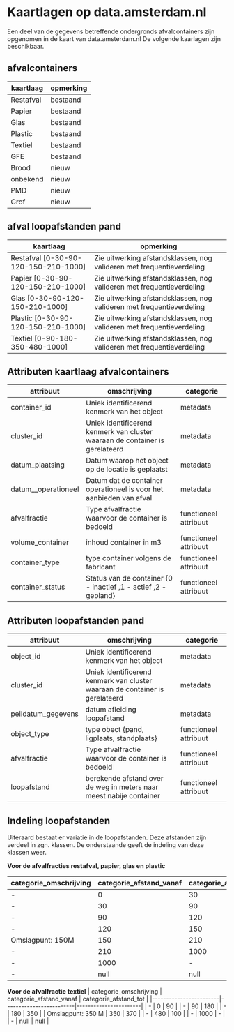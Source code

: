 # Kaartlagen op data.amsterdam.nl

Een deel van de gegevens betreffende ondergronds afvalcontainers zijn opgenomen in de kaart van data.amsterdam.nl
De volgende kaarlagen zijn beschikbaar.

## afvalcontainers

| **kaartlaag**                        | opmerking                                                             |
|--------------------------------------|-----------------------------------------------------------------------|
| Restafval                            | bestaand                                                              |
| Papier                               | bestaand                                                              |
| Glas                                 | bestaand                                                              |
| Plastic                              | bestaand                                                              |
| Textiel                              | bestaand                                                              |
| GFE                                  | bestaand                                                              |
| Brood                                | nieuw                                                                 |
| onbekend                             | nieuw                                                                 |
| PMD                                  | nieuw                                                                 |
| Grof                                 | nieuw                                                                 |


## afval loopafstanden pand

| **kaartlaag**                        | opmerking                                                             |
|--------------------------------------|-----------------------------------------------------------------------|
| Restafval [0-30-90-120-150-210-1000] | Zie uitwerking afstandsklassen, nog valideren met frequentieverdeling |
| Papier  [0-30-90-120-150-210-1000]   | Zie uitwerking afstandsklassen, nog valideren met frequentieverdeling |
| Glas  [0-30-90-120-150-210-1000]     | Zie uitwerking afstandsklassen, nog valideren met frequentieverdeling |
| Plastic  [0-30-90-120-150-210-1000]  | Zie uitwerking afstandsklassen, nog valideren met frequentieverdeling |
| Textiel  [0-90-180-350-480-1000]     | Zie uitwerking afstandsklassen, nog valideren met frequentieverdeling |


## Attributen kaartlaag afvalcontainers

| attribuut          | omschrijving                                                                 | categorie             |
|--------------------|------------------------------------------------------------------------------|-----------------------|
| container_id       | Uniek identificerend kenmerk van het object                                  | metadata              |
| cluster_id         | Uniek identificerend kenmerk van cluster waaraan de container is gerelateerd | metadata              |
| datum_plaatsing    | Datum waarop het object op de locatie is geplaatst                           | metadata              |
| datum__operationeel| Datum dat de container operationeel is voor het aanbieden van afval          | metadata              |
| afvalfractie       | Type afvalfractie waarvoor de container is bedoeld                           | functioneel attribuut |
| volume_container   | inhoud container in m3                                                       | functioneel attribuut |
| container_type     | type container volgens de fabricant                                          | functioneel attribuut |
| container_status   | Status van de container {0 - inactief ,1 - actief ,2 - gepland}              | functioneel attribuut |

## Attributen loopafstanden pand

| attribuut          | omschrijving                                                                 | categorie             |
|--------------------|------------------------------------------------------------------------------|-----------------------|
| object_id          | Uniek identificerend kenmerk van het object                                  | metadata              |
| cluster_id         | Uniek identificerend kenmerk van cluster waaraan de container is gerelateerd | metadata              |
| peildatum_gegevens | datum afleiding loopafstand                                                  | metadata              |
| object_type        | type obect {pand, ligplaats, standplaats}                                    | functioneel attribuut |
| afvalfractie       | Type afvalfractie waarvoor de container is bedoeld                           | functioneel attribuut |
| loopafstand        | berekende afstand over de weg in meters naar meest nabije container          | functioneel attribuut |

## Indeling loopafstanden
Uiteraard bestaat er variatie in de loopafstanden. Deze afstanden zijn verdeel in zgn. klassen.
De onderstaande geeft de indeling van deze klassen weer.

**Voor de afvalfracties restafval, papier, glas en plastic**

| categorie_omschrijving | categorie_afstand_vanaf | categorie_afstand_tot |
|------------------------|-------------------------|-----------------------|
| -                      | 0                       | 30                    |
| -                      | 30                      | 90                    |
| -                      | 90                      | 120                   |
| -                      | 120                     | 150                   |
| Omslagpunt: 150M       | 150                     | 210                   |
| -                      | 210                     | 1000                  |
| -                      | 1000                    | -                     |
| -                      | null                    | null                  |


**Voor de afvalfractie textiel**
| categorie_omschrijving | categorie_afstand_vanaf | categorie_afstand_tot |
|------------------------|-------------------------|-----------------------|
| -                      | 0                       | 90                    |
| -                      | 90                      | 180                   |
| -                      | 180                     | 350                   |
| Omslagpunt: 350 M      | 350                     | 370                   |
| -                      | 480                     | 100                   |
| -                      | 1000                    | -                     |
| -                      | null                    | null                  |
